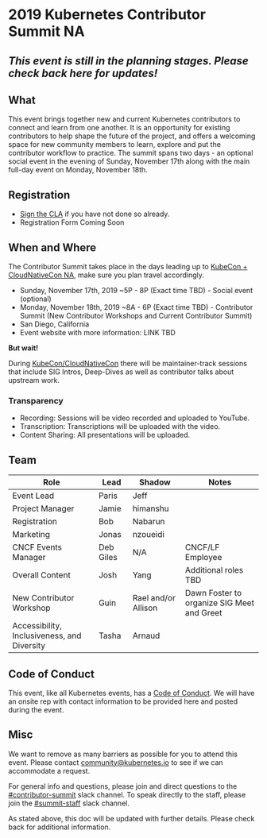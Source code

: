# 2019 Kubernetes Contributor Summit NA

## *This event is still in the planning stages. Please check back here for updates!*

## What

This event brings together new and current Kubernetes contributors to connect and learn from one another. It is an opportunity for existing contributors to help shape the future of the project, and offers a welcoming space for new community members to learn, explore and put the contributor workflow to practice. The summit spans two days - an optional social event in the evening of Sunday, November 17th along with the main full-day event on Monday, November 18th.

## Registration

- [Sign the CLA](/CLA.md) if you have not done so already.
- Registration Form Coming Soon

## When and Where

The Contributor Summit takes place in the days leading up to [KubeCon + CloudNativeCon NA](https://events.linuxfoundation.org/events/kubecon-cloudnativecon-north-america-2019/), make sure you plan travel accordingly.

- Sunday, November 17th, 2019 ~5P - 8P (Exact time TBD) - Social event (optional)
- Monday, November 18th, 2019 ~8A - 6P (Exact time TBD) - Contributor Summit (New Contributor Workshops and Current Contributor Summit)
- San Diego, California
- Event website with more information: LINK TBD

**But wait!**

During [KubeCon/CloudNativeCon](https://events.linuxfoundation.org/events/kubecon-cloudnativecon-north-america-2019/) there will be maintainer-track sessions that include SIG Intros, Deep-Dives as well as contributor talks about upstream work.

### Transparency

- Recording: Sessions will be video recorded and uploaded to YouTube.
- Transcription: Transcriptions will be uploaded with the video.
- Content Sharing: All presentations will be uploaded.

## Team

| Role | Lead | Shadow | Notes |
|---|---|---|---|
| Event Lead | Paris | Jeff | |
| Project Manager | Jamie | himanshu | |
| Registration | Bob | Nabarun | |
| Marketing | Jonas | nzoueidi | |
| CNCF Events Manager | Deb Giles | N/A | CNCF/LF Employee |
| Overall Content | Josh | Yang | Additional roles TBD |
| New Contributor Workshop | Guin | Rael and/or Allison | Dawn Foster to organize SIG Meet and Greet |
| Accessibility, Inclusiveness, and Diversity | Tasha | Arnaud | |

## Code of Conduct

This event, like all Kubernetes events, has a [Code of Conduct](/code-of-conduct.md). We will have an onsite rep with contact information to be provided here and posted during the event.

## Misc

We want to remove as many barriers as possible for you to attend this event. Please contact community@kubernetes.io to see if we can accommodate a request.

For general info and questions, please join and direct questions to the [#contributor-summit](https://kubernetes.slack.com/messages/C7J893413/) slack channel. To speak directly to the staff, please join the [#summit-staff](https://kubernetes.slack.com/messages/CEMM39SKG/) slack channel.

As stated above, this doc will be updated with further details. Please check back for additional information.

